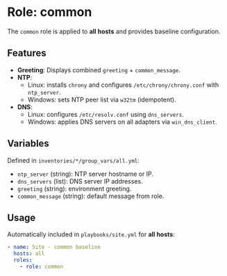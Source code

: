 # Role: common

The `common` role is applied to **all hosts** and provides baseline configuration.

## Features
- **Greeting**: Displays combined `greeting` + `common_message`.
- **NTP**:
  - Linux: installs `chrony` and configures `/etc/chrony/chrony.conf` with `ntp_server`.
  - Windows: sets NTP peer list via `w32tm` (idempotent).
- **DNS**:
  - Linux: configures `/etc/resolv.conf` using `dns_servers`.
  - Windows: applies DNS servers on all adapters via `win_dns_client`.

## Variables
Defined in `inventories/*/group_vars/all.yml`:
- `ntp_server` (string): NTP server hostname or IP.
- `dns_servers` (list): DNS server IP addresses.
- `greeting` (string): environment greeting.
- `common_message` (string): default message from role.

## Usage
Automatically included in `playbooks/site.yml` for **all hosts**:
```yaml
- name: Site - common baseline
  hosts: all
  roles:
    - role: common
```
